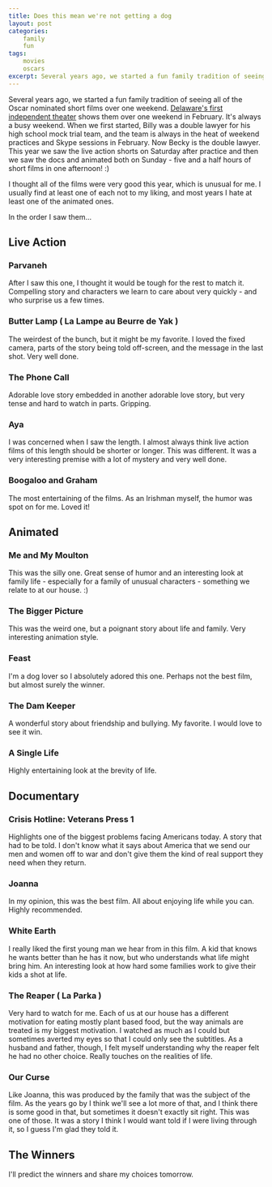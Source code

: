 ```yaml
---
title: Does this mean we're not getting a dog
layout: post
categories:
    family
    fun
tags:
    movies
    oscars
excerpt: Several years ago, we started a fun family tradition of seeing all of the Oscar nominated short films over one weekend. 
---
```

Several years ago, we started a fun family tradition of seeing all of the Oscar nominated short films over one weekend. [Delaware's first independent theater][theatren] shows them over one weekend in February. It's always a busy weekend. When we first started, Billy was a double lawyer for his high school mock trial team, and the team is always in the heat of weekend practices and Skype sessions in February. Now Becky is the double lawyer. This year we saw the live action shorts on Saturday after practice and then we saw the docs and animated both on Sunday - five and a half hours of short films in one afternoon! :)

I thought all of the films were very good this year, which is unusual for me. I usually find at least one of each not to my liking, and most years I hate at least one of the animated ones.

In the order I saw them...

## Live Action

### Parvaneh

After I saw this one, I thought it would be tough for the rest to match it. Compelling story and characters we learn to care about very quickly - and who surprise us a few times. 

### Butter Lamp ( La Lampe au Beurre de Yak )

The weirdest of the bunch, but it might be my favorite. I loved the fixed camera, parts of the story being told off-screen, and the message in the last shot. Very well done.

### The Phone Call

Adorable love story embedded in another adorable love story, but very tense and hard to watch in parts. Gripping.

### Aya

I was concerned when I saw the length. I almost always think live action films of this length should be shorter or longer. This was different. It was a very interesting premise with a lot of mystery and very well done.

### Boogaloo and Graham

The most entertaining of the films. As an Irishman myself, the humor was spot on for me. Loved it!

## Animated

### Me and My Moulton

This was the silly one. Great sense of humor and an interesting look at family life - especially for a family of unusual characters - something we relate to at our house. :)

### The Bigger Picture

This was the weird one, but a poignant story about life and family. Very interesting animation style.

### Feast

I'm a dog lover so I absolutely adored this one. Perhaps not the best film, but almost surely the winner.

### The Dam Keeper

A wonderful story about friendship and bullying. My favorite. I would love to see it win. 

### A Single Life

Highly entertaining look at the brevity of life.

## Documentary

### Crisis Hotline: Veterans Press 1

Highlights one of the biggest problems facing Americans today. A story that had to be told. I don't know what it says about America that we send our men and women off to war and don't give them the kind of real support they need when they return. 

### Joanna

In my opinion, this was the best film. All about enjoying life while you can. Highly recommended.

### White Earth

I really liked the first young man we hear from in this film. A kid that knows he wants better than he has it now, but who understands what life might bring him. An interesting look at how hard some families work to give their kids a shot at life.

### The Reaper ( La Parka )

Very hard to watch for me. Each of us at our house has a different motivation for eating mostly plant based food, but the way animals are treated is my biggest motivation. I watched as much as I could but sometimes averted my eyes so that I could only see the subtitles. As a husband and father, though, I felt myself understanding why the reaper felt he had no other choice. Really touches on the realities of life. 

### Our Curse

Like Joanna, this was produced by the family that was the subject of the film. As the years go by I think we'll see a lot more of that, and I think there is some good in that, but sometimes it doesn't exactly sit right. This was one of those. It was a story I think I would want told if I were living through it, so I guess I'm glad they told it.

## The Winners

I'll predict the winners and share my choices tomorrow.

[theatren]: http://theatren.net/
